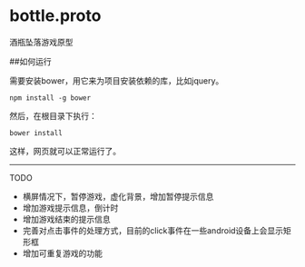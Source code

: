 bottle.proto
============

酒瓶坠落游戏原型

##如何运行

需要安装bower，用它来为项目安装依赖的库，比如jquery。

```npm install -g bower```

然后，在根目录下执行：

```bower install```

这样，网页就可以正常运行了。


-----

TODO

* 横屏情况下，暂停游戏，虚化背景，增加暂停提示信息
* 增加游戏提示信息，倒计时
* 增加游戏结束的提示信息
* 完善对点击事件的处理方式，目前的click事件在一些android设备上会显示矩形框
* 增加可重复游戏的功能

